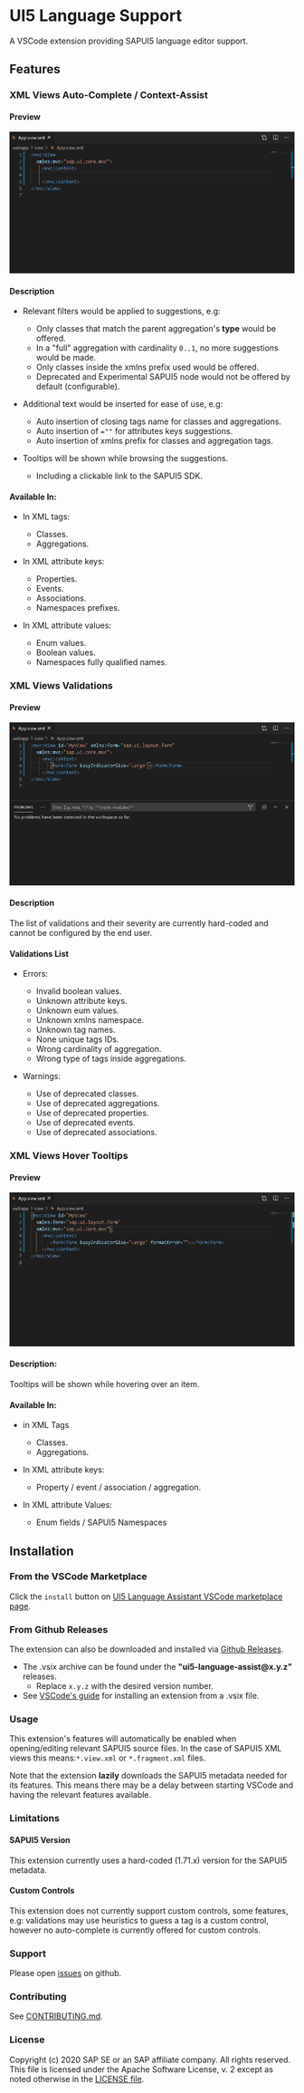 # UI5 Language Support

A VSCode extension providing SAPUI5 language editor support.

## Features

### XML Views Auto-Complete / Context-Assist

#### Preview

![](./resources/preview-content-assist.gif)

#### Description

- Relevant filters would be applied to suggestions, e.g:

  - Only classes that match the parent aggregation's **type** would be offered.
  - In a "full" aggregation with cardinality `0..1`, no more suggestions would be made.
  - Only classes inside the xmlns prefix used would be offered.
  - Deprecated and Experimental SAPUI5 node would not be offered by default (configurable).

- Additional text would be inserted for ease of use, e.g:

  - Auto insertion of closing tags name for classes and aggregations.
  - Auto insertion of `=""` for attributes keys suggestions.
  - Auto insertion of xmlns prefix for classes and aggregation tags.

- Tooltips will be shown while browsing the suggestions.

  - Including a clickable link to the SAPUI5 SDK.

#### Available In:

- In XML tags:

  - Classes.
  - Aggregations.

- In XML attribute keys:

  - Properties.
  - Events.
  - Associations.
  - Namespaces prefixes.

- In XML attribute values:
  - Enum values.
  - Boolean values.
  - Namespaces fully qualified names.

### XML Views Validations

#### Preview

![](./resources/preview-validations.gif)

#### Description

The list of validations and their severity are currently hard-coded
and cannot be configured by the end user.

#### Validations List

- Errors:

  - Invalid boolean values.
  - Unknown attribute keys.
  - Unknown eum values.
  - Unknown xmlns namespace.
  - Unknown tag names.
  - None unique tags IDs.
  - Wrong cardinality of aggregation.
  - Wrong type of tags inside aggregations.

- Warnings:

  - Use of deprecated classes.
  - Use of deprecated aggregations.
  - Use of deprecated properties.
  - Use of deprecated events.
  - Use of deprecated associations.

### XML Views Hover Tooltips

#### Preview

![](./resources/preview-hover-tooltips.gif)

#### Description:

Tooltips will be shown while hovering over an item.

#### Available In:

- in XML Tags

  - Classes.
  - Aggregations.

- In XML attribute keys:

  - Property / event / association / aggregation.

- In XML attribute Values:

  - Enum fields / SAPUI5 Namespaces

## Installation

### From the VSCode Marketplace

Click the `install` button on [UI5 Language Assistant VSCode marketplace page](https://marketplace.visualstudio.com/items?itemName=SAPOSS.ui5-language-assistant).

### From Github Releases

The extension can also be downloaded and installed via [Github Releases](https://github.com/sap/ui5-language-assistant/releases).

- The .vsix archive can be found under the **"ui5-language-assist\@x.y.z"** releases.
  - Replace `x.y.z` with the desired version number.
- See [VSCode's guide](https://code.visualstudio.com/docs/editor/extension-gallery#_install-from-a-vsix)
  for installing an extension from a .vsix file.

### Usage

This extension's features will automatically be enabled when opening/editing relevant SAPUI5 source files.
In the case of SAPUI5 XML views this means:`*.view.xml` or `*.fragment.xml` files.

Note that the extension **lazily** downloads the SAPUI5 metadata needed for its features.
This means there may be a delay between starting VSCode and having the relevant features available.

### Limitations

#### SAPUI5 Version

This extension currently uses a hard-coded (1.71.x) version for the SAPUI5 metadata.

#### Custom Controls

This extension does not currently support custom controls, some features, e.g: validations
may use heuristics to guess a tag is a custom control, however no auto-complete is currently offered
for custom controls.

### Support

Please open [issues](https://github.com/SAP/ui5-language-assistant/issues) on github.

### Contributing

See [CONTRIBUTING.md](./CONTRIBUTING.md).

### License

Copyright (c) 2020 SAP SE or an SAP affiliate company. All rights reserved.
This file is licensed under the Apache Software License, v. 2 except as noted otherwise in the [LICENSE file](../../LICENSE).
